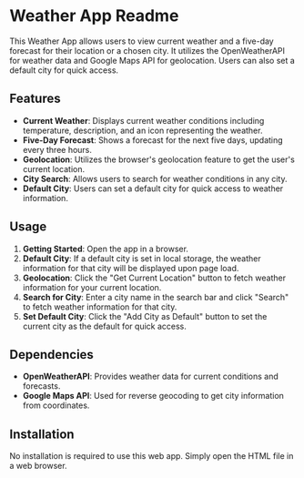 # Weather App Readme

This Weather App allows users to view current weather and a five-day forecast for their location or a chosen city. It utilizes the OpenWeatherAPI for weather data and Google Maps API for geolocation. Users can also set a default city for quick access.

## Features

- **Current Weather**: Displays current weather conditions including temperature, description, and an icon representing the weather.
- **Five-Day Forecast**: Shows a forecast for the next five days, updating every three hours.
- **Geolocation**: Utilizes the browser's geolocation feature to get the user's current location.
- **City Search**: Allows users to search for weather conditions in any city.
- **Default City**: Users can set a default city for quick access to weather information.

## Usage

1. **Getting Started**: Open the app in a browser.
2. **Default City**: If a default city is set in local storage, the weather information for that city will be displayed upon page load.
3. **Geolocation**: Click the "Get Current Location" button to fetch weather information for your current location.
4. **Search for City**: Enter a city name in the search bar and click "Search" to fetch weather information for that city.
5. **Set Default City**: Click the "Add City as Default" button to set the current city as the default for quick access.

## Dependencies

- **OpenWeatherAPI**: Provides weather data for current conditions and forecasts.
- **Google Maps API**: Used for reverse geocoding to get city information from coordinates.

## Installation

No installation is required to use this web app. Simply open the HTML file in a web browser.
